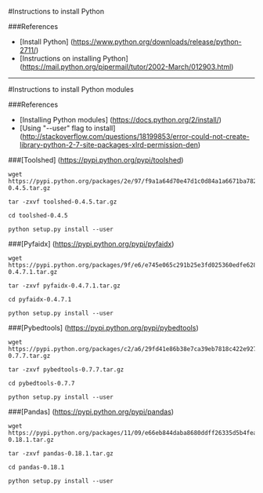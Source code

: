 #Instructions to install Python

###References
* [Install Python]
(https://www.python.org/downloads/release/python-2711/)
* [Instructions on installing Python]
(https://mail.python.org/pipermail/tutor/2002-March/012903.html)

------

#Instructions to install Python modules

###References
* [Installing Python modules] (https://docs.python.org/2/install/)
* [Using "--user" flag to install] (http://stackoverflow.com/questions/18199853/error-could-not-create-library-python-2-7-site-packages-xlrd-permission-den)

###[Toolshed] (https://pypi.python.org/pypi/toolshed)

```
wget https://pypi.python.org/packages/2e/97/f9a1a64d70e47d1c0d84a1a6671ba7828b7f99df09ab83103b8cce838406/toolshed-0.4.5.tar.gz
```
```
tar -zxvf toolshed-0.4.5.tar.gz 
```
```
cd toolshed-0.4.5
```
```
python setup.py install --user
```

###[Pyfaidx] (https://pypi.python.org/pypi/pyfaidx)

```
wget https://pypi.python.org/packages/9f/e6/e745e065c291b25e3fd025360edfe6289c2ee35ffa9375e85708612ca820/pyfaidx-0.4.7.1.tar.gz
```
```
tar -zxvf pyfaidx-0.4.7.1.tar.gz 
```
```
cd pyfaidx-0.4.7.1
```
```
python setup.py install --user
```

###[Pybedtools] (https://pypi.python.org/pypi/pybedtools)

```
wget https://pypi.python.org/packages/c2/a6/29fd41e86b38e7ca39eb7818c422e927534f2bd324c34cfd411cfca203b0/pybedtools-0.7.7.tar.gz
```
```
tar -zxvf pybedtools-0.7.7.tar.gz 
```
```
cd pybedtools-0.7.7
```
```
python setup.py install --user
```

###[Pandas] (https://pypi.python.org/pypi/pandas)

```
wget https://pypi.python.org/packages/11/09/e66eb844daba8680ddff26335d5b4fead77f60f957678243549a8dd4830d/pandas-0.18.1.tar.gz
```
```
tar -zxvf pandas-0.18.1.tar.gz
```
```
cd pandas-0.18.1
```
```
python setup.py install --user
```

